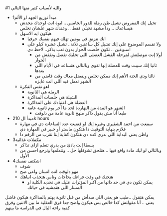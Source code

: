 #1
 والله لأسباب كتير منها التالي
- 1مبدأ توزيع الجهد او الألم
	- تخيل إنك المفروض تشيل طن رملة للدور الخامس .. ايوة انت لوحدك محدش هيساعدك .. ودا مشهد تخيلي فقط .. وعندك شهر علشان تخلص
	- هيكون ايه الاسهل
		- انك تنزنق في يومين تهلك فيهم نفسك حرفيا
		- ولا تقسم الموضوع على إنك تشيل كل ساعتين تلاتة.. تشيل عشرة كيلو على اسبوعين .. تكون خلصت الحوار بدون تعب يذكر.. لاحظ دي
			- أولا إنت موصلتش لمرحلة الفشل العضلي اللي تخليك تفصل وتقفش من الحوار
			- ثانيا إنك سيبت وقت للعضلة إنها تقوى وبالتالي هتساعد في الأيام اللي بعدها
			- ثالثا ودي الحتة الأهم إنك ممكن تخلص  ويفضل معاك وقت فاضي من الشهر تعمل فيه اللي انت عايزه
	- اهو نفس الفكرة 
		- الرملة هي الثانوية
		- الشيلة هي جلسات المذاكرة
		- العضلة هي اعتيادك على المذاكرة
		- الشهر هو المدة من النهاردة لحد ما آخر يوم ثانوية عامة
			- طبعا أنا مش بقول ذاكر منهج ثانوية عامة من دلوقت 
- 2مبدأ ال 
  10k hours
	- سمعت من احمد الشقيري وغيره إنك لو قضيت عدد الساعات دي في مهارة فلازم بنهاية التوقيت دا هتكون ماستر أو خبير في المهارة دي
	- واظن يعني البداية اللي بدري كده دي هتكون كفاية إننا نقرب من الرقم دا
- 3مكملات غذائية
	- يسطا إنت بادئ من بدري تتعلم ازاي تذاكر
	- وبالتالي لو ليك مادة واقع فيها .. هتلحق تشوفلها حل .. وتتعلمها وترجع احسن من الأول
- 4اشكتف نفسك
	- شوف
	- مهو دلوقت انت انسان واعي صح
	- هتحتك في وقت فراغك بحاجات وناس هتجذب انباهك
		- يمكن تكون دي في حد ذاتها من اكبر المؤثرات عليك في تحديد الكلية او المسار اللي هتمشيه في حياتك

يمكن هتقول ..طيب هو يعني اللي مبدأش من قبل ثانوية يهتم بالمذاكرة هيكون فاشل يعني
..
أنا مقولتش كدا خالص
بس هيكون واضح جدا فرق العقلية ما بين الاتنين
وفرق كمية راحة البال في الدراسة ما بينهم